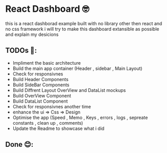 # React Dashboard 🤓

this is a react dashborad example built with no library other then react and no css framework i will try to make this dashboard extansible as possible and explain my desicions

## TODOs 🤯:

- Impliment the basic architecture
- Build the main app container (Header , sidebar , Main Layout)
- Check for responsivnes
- Build Header Components
- Build SideBar Components
- Build Diffrent Layout OverView and DataList mockups
- Build OverView Component
- Build DataList Component
- Check for responsivnes another time
- enhance the ui => Css => Design
- Optimise the app (Speed , Memo , Keys , errors , logs , sepreate constants , clean up , comments)
- Update the Readme to showcase what i did

## Done 😊:
